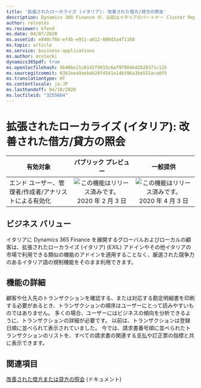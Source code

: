 ```yaml
---
title: '拡張されたローカライズ (イタリア): 改善された借方/貸方の照会'
description: Dynamics 365 Finance が、以前はイタリアのパートナー Cluster Reply によって提供された、拡張されたローカライズ (イタリア) (EXIL) アドインでのみ利用可能であった、イタリア語固有の機能セットが利用できるように拡張されました。
author: relnotes
ms.reviewer: kfend
ms.date: 04/07/2020
ms.assetid: e840cf6b-efdb-e911-a812-000d3a4f1168
ms.topic: article
ms.service: business-applications
ms.author: mrolecki
dynamics365pdf: true
ms.openlocfilehash: 9b48be21c8142f9915c6af97984bd2b28371c125
ms.sourcegitcommit: 63b2eea9aebeb28f4541e14b396a3be552aca0f5
ms.translationtype: HT
ms.contentlocale: ja-JP
ms.lasthandoff: 04/10/2020
ms.locfileid: "3255664"
---
```

# <a name="extended-italian-localization-improved-inquiry-on-debitcredit"></a>拡張されたローカライズ (イタリア): 改善された借方/貸方の照会


| 有効対象    |  パブリック プレビュー | 一般提供 | 
| ---------- | :----------: |:----------: |
|エンド ユーザー、管理者/作成者/アナリストによる有効化|![この機能はリリース済みです。](/dynamics365-release-plan/media/green-checkmark.png "この機能はリリース済みです。") 2020 年 2 月 3 日| ![この機能はリリース済みです。](/dynamics365-release-plan/media/green-checkmark.png "この機能はリリース済みです。") 2020 年 4 月 3 日|


## <a name="business-value"></a>ビジネス バリュー
<!-- bv start -->
イタリアに Dynamics 365 Finance を展開するグローバルおよびローカルの顧客は、拡張されたローカライズ (イタリア) (EXIL) アドインやその他イタリアの市場で利用できる類似の機能のアドインを適用することなく、厳選された競争力のあるイタリア語の規制機能をそのまま利用できます。
<!-- bv end -->



## <a name="feature-details"></a>機能の詳細
<!--feature detail start -->
顧客や仕入先のトランザクションを確認する、または対応する勘定明細書を印刷する必要があるとき、トランザクションの順序はユーザーにとって読みやすいものではありません。 多くの場合、ユーザーにはビジネスの傾向を分析できるように、トランザクションの詳細が必要です。 以前は、トランザクションは登録日順に並べられて表示されていました。 今では、請求書番号順に並べられたトランザクションのリストを、すべての請求書の関連する支払や訂正票の指標と共に表示できます。
<!--feature detail end -->










## <a name="see-also"></a>関連項目

<!--docs start-->
[改善された借方または貸方の照会](https://docs.microsoft.com/dynamics365/finance/localizations/emea-ita-exil-improved-inquiry-settlement) (ドキュメント)
<!--docs end-->

